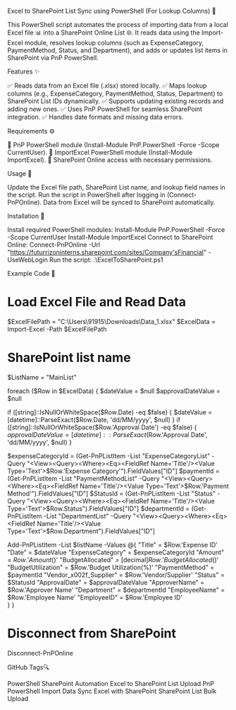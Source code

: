 Excel to SharePoint List Sync using PowerShell (For Lookup Columns) 🚀

This PowerShell script automates the process of importing data from a local Excel file 📊 into a SharePoint Online List 🌐. It reads data using the Import-Excel module, resolves lookup columns (such as ExpenseCategory, PaymentMethod, Status, and Department), and adds or updates list items in SharePoint via PnP PowerShell.

Features ✨

✅ Reads data from an Excel file (.xlsx) stored locally.
✅ Maps lookup columns (e.g., ExpenseCategory, PaymentMethod, Status, Department) to SharePoint List IDs dynamically.
✅ Supports updating existing records and adding new ones.
✅ Uses PnP PowerShell for seamless SharePoint integration.
✅ Handles date formats and missing data errors.

Requirements ⚙️

📌 PnP PowerShell module (Install-Module PnP.PowerShell -Force -Scope CurrentUser).
📌 ImportExcel PowerShell module (Install-Module ImportExcel).
📌 SharePoint Online access with necessary permissions.

Usage 🫠️

Update the Excel file path, SharePoint List name, and lookup field names in the script.
Run the script in PowerShell after logging in (Connect-PnPOnline).
Data from Excel will be synced to SharePoint automatically.

Installation 📝

Install required PowerShell modules:
Install-Module PnP.PowerShell -Force -Scope CurrentUser
Install-Module ImportExcel
Connect to SharePoint Online:
Connect-PnPOnline -Url "https://futurrizoninterns.sharepoint.com/sites/Company'sFinancial" -UseWebLogin
Run the script:
.\ExcelToSharePoint.ps1

Example Code 📝

# Load Excel File and Read Data
$ExcelFilePath = "C:\Users\91915\Downloads\Data_1.xlsx"
$ExcelData = Import-Excel -Path $ExcelFilePath

# SharePoint list name
$ListName = "MainList"

foreach ($Row in $ExcelData) {
  $dateValue = $null
  $approvalDateValue = $null

  if ([string]::IsNullOrWhiteSpace($Row.Date) -eq $false) {
    $dateValue = [datetime]::ParseExact($Row.Date, 'dd/MM/yyyy', $null)
  }
  if ([string]::IsNullOrWhiteSpace($Row.'Approval Date') -eq $false) {
    $approvalDateValue = [datetime]::ParseExact($Row.'Approval Date', 'dd/MM/yyyy', $null)
  }

  $expenseCategoryId = (Get-PnPListItem -List "ExpenseCategoryList" -Query "<View><Query><Where><Eq><FieldRef Name='Title'/><Value Type='Text'>$Row.'Expense Category'</Value></Eq></Where></Query></View>").FieldValues["ID"]
  $paymentId = (Get-PnPListItem -List "PaymentMethodList" -Query "<View><Query><Where><Eq><FieldRef Name='Title'/><Value Type='Text'>$Row.'Payment Method'</Value></Eq></Where></Query></View>").FieldValues["ID"]
  $StatusId = (Get-PnPListItem -List "Status" -Query "<View><Query><Where><Eq><FieldRef Name='Title'/><Value Type='Text'>$Row.Status</Value></Eq></Where></Query></View>").FieldValues["ID"]
  $departmentId = (Get-PnPListItem -List "DepartmentList" -Query "<View><Query><Where><Eq><FieldRef Name='Title'/><Value Type='Text'>$Row.Department</Value></Eq></Where></Query></View>").FieldValues["ID"]

  Add-PnPListItem -List $listName -Values @{
    "Title"                 = $Row.'Expense ID'
    "Date"                  = $dateValue
    "ExpenseCategory"       = $expenseCategoryId
    "Amount"                = $Row.'Amount ($)'
    "BudgetAllocated"       = [decimal]$Row.'Budget Allocated ($)'
    "BudgetUtilization"     = $Row.'Budget Utilization(%)'
    "PaymentMethod"         = $paymentId
    "Vendor_x002f_Supplier" = $Row.'Vendor/Supplier'
    "Status"                = $StatusId
    "ApprovalDate"          = $approvalDateValue
    "ApproverName"          = $Row.'Approver Name'
    "Department"            = $departmentId
    "EmployeeName"          = $Row.'Employee Name'
    "EmployeeID"            = $Row.'Employee ID'		
  }
}

# Disconnect from SharePoint
Disconnect-PnPOnline

GitHub Tags🔍

PowerShell SharePoint Automation
Excel to SharePoint List Upload
PnP PowerShell Import Data
Sync Excel with SharePoint
SharePoint List Bulk Upload

